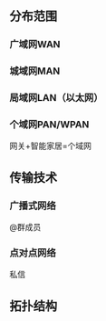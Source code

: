 


## 分布范围
### 广域网WAN
### 城域网MAN
### 局域网LAN（以太网）
### 个域网PAN/WPAN
网关+智能家居=个域网
## 传输技术
### 广播式网络
@群成员
### 点对点网络
私信
## 拓扑结构


<!--stackedit_data:
eyJoaXN0b3J5IjpbMTY3MjE5MjI0LC0zOTk3MDcwMzBdfQ==
-->